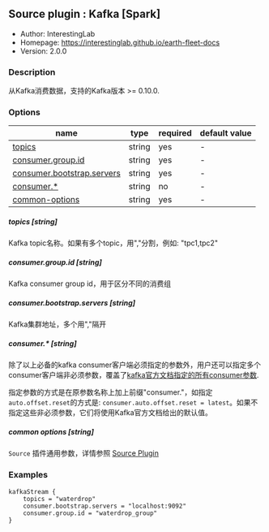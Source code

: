 ## Source plugin : Kafka [Spark]

* Author: InterestingLab
* Homepage: https://interestinglab.github.io/earth-fleet-docs
* Version: 2.0.0

### Description

从Kafka消费数据，支持的Kafka版本 >= 0.10.0.

### Options

| name | type | required | default value |
| --- | --- | --- | --- |
| [topics](#topics-string) | string | yes | - |
| [consumer.group.id](#consumergroupid-string) | string | yes | - |
| [consumer.bootstrap.servers](#consumerbootstrapservers-string) | string | yes | - |
| [consumer.*](#consumer-string) | string | no | - |
| [common-options](#common-options-string)| string | yes | - |


##### topics [string]

Kafka topic名称。如果有多个topic，用","分割，例如: "tpc1,tpc2"

##### consumer.group.id [string]

Kafka consumer group id，用于区分不同的消费组

##### consumer.bootstrap.servers [string]

Kafka集群地址，多个用","隔开

##### consumer.* [string]

除了以上必备的kafka consumer客户端必须指定的参数外，用户还可以指定多个consumer客户端非必须参数，覆盖了[kafka官方文档指定的所有consumer参数](http://kafka.apache.org/documentation.html#oldconsumerconfigs).

指定参数的方式是在原参数名称上加上前缀"consumer."，如指定`auto.offset.reset`的方式是: `consumer.auto.offset.reset = latest`。如果不指定这些非必须参数，它们将使用Kafka官方文档给出的默认值。

##### common options [string]

`Source` 插件通用参数，详情参照 [Source Plugin](/zh-cn/v2/spark/configuration/source-plugins/)


### Examples

```
kafkaStream {
    topics = "waterdrop"
    consumer.bootstrap.servers = "localhost:9092"
    consumer.group.id = "waterdrop_group"
}
```